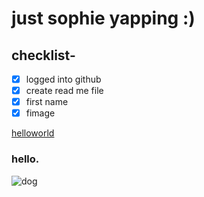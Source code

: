 # just sophie yapping :) 
## checklist- 
- [x] logged into github
- [x] create read me file
- [x] first name
- [x] fimage

[helloworld](https://rosie080.github.io/helloworld/)
### hello.
![dog](https://i.pinimg.com/236x/65/c4/18/65c4182bbcba121c3a8b2a6fe37e21d8.jpg?nii=t)

